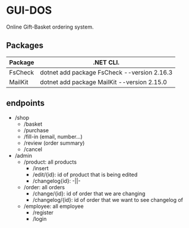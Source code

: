 # GUI-DOS
Online Gift-Basket ordering system.

## Packages
|Package     |.NET CLI.                          |
|------------|-----------------------------------|
|FsCheck     |dotnet add package FsCheck --version 2.16.3|
|MailKit     |dotnet add package MailKit --version 2.15.0|

## endpoints
- /shop
    - /basket
    - /purchase
    - /fill-in (email, number...)
    - /review  (order summary)
    - /cancel
- /admin
    - /product: all products
        - /insert
        - /edit/{id}: id of product that is being edited
        - /changelog{id}: -||-
    - /order: all orders
        - /change/{id}: id of order that we are changing
        - /changelog/{id}: id of order that we want to see changelog of
    - /employee: all employee
        - /register
        - /login
